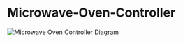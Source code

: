 # Microwave-Oven-Controller
![Microwave Oven Controller Diagram](https://github.com/Mohannad35/Microwave-Oven-Controller/assets/85373042/a4ee189b-e386-4a88-a3ea-9f90f9a3c7ad)
